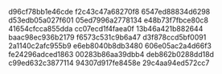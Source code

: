 d96cf78bb1e46cde
f2c43c47a68270f8
6547ed88834d6298
d53edb05a027f601
05ed7996a2778134
e48b73f7fbce80c8
41654cfcca855dda
cc07ecd1f4faea0f
13b46a421b882644
baac98ec936b2179
f6573c531c9b6a47
d3f878ccd5bf0091
2a1140c2afc955b9
e6eb8040b8db3480
606e05ac2a4d66f3
fe24296adced1863
00283b86aa39dbb4
deb862b0288dd18d
c99ed632c3877114
94307d917fe8458e
29c4aa94ed572cc7
